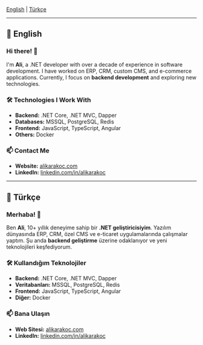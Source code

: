 [English](#-english) | [Türkçe](#-türkçe)

---

## 📌 English

### Hi there! 👋

I'm **Ali**, a .NET developer with over a decade of experience in software development. I have worked on ERP, CRM, custom CMS, and e-commerce applications. Currently, I focus on **backend development** and exploring new technologies.

### 🛠️ Technologies I Work With

- **Backend:** .NET Core, .NET MVC, Dapper  
- **Databases:** MSSQL, PostgreSQL, Redis  
- **Frontend:** JavaScript, TypeScript, Angular  
- **Others:** Docker  

### 📫 Contact Me

- **Website:** [alikarakoc.com](https://alikarakoc.com)  
- **LinkedIn:** [linkedin.com/in/alikarakoc](https://www.linkedin.com/in/alikarakoc)  

---

## 📌 Türkçe

### Merhaba! 👋

Ben **Ali**, 10+ yıllık deneyime sahip bir **.NET geliştiricisiyim**. Yazılım dünyasında ERP, CRM, özel CMS ve e-ticaret uygulamalarında çalışmalar yaptım. Şu anda **backend geliştirme** üzerine odaklanıyor ve yeni teknolojileri keşfediyorum.


### 🛠️ Kullandığım Teknolojiler

- **Backend:** .NET Core, .NET MVC, Dapper  
- **Veritabanları:** MSSQL, PostgreSQL, Redis  
- **Frontend:** JavaScript, TypeScript, Angular  
- **Diğer:** Docker  

### 📫 Bana Ulaşın

- **Web Sitesi:** [alikarakoc.com](https://alikarakoc.com)  
- **LinkedIn:** [linkedin.com/in/alikarakoc](https://www.linkedin.com/in/alikarakoc)  
